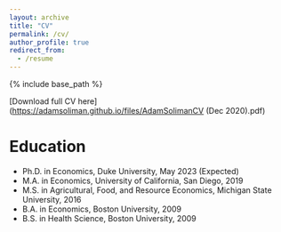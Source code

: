 ```yaml
---
layout: archive
title: "CV"
permalink: /cv/
author_profile: true
redirect_from:
  - /resume
---
```


{% include base_path %}

[Download full CV here](https://adamsoliman.github.io/files/AdamSolimanCV (Dec 2020).pdf)

Education
======
* Ph.D. in Economics, Duke University, May 2023 (Expected)
* M.A. in Economics, University of California, San Diego, 2019
* M.S. in Agricultural, Food, and Resource Economics, Michigan State University, 2016
* B.A. in Economics, Boston University, 2009 
* B.S. in Health Science, Boston University, 2009
